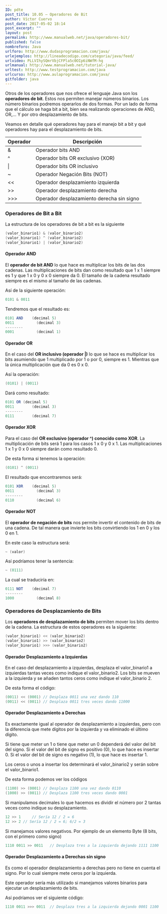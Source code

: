 ```yaml
---
ID: pdte
post_title: 10.05 – Operadores de Bit
author: Víctor Cuervo
post_date: 2017-05-02 18:14
post_excerpt: ""
layout: post
permalink: http://www.manualweb.net/java/operadores-bit/
published: false
nombreforo: Java
urlforo: http://www.dudasprogramacion.com/java/
urlejemplos: http://lineadecodigo.com/categoria/java/feed/
urlvideo: PLLVIhySQmrVbjCFPla5c0OIp6iNWfM-hq
urlmanual: http://www.manualweb.net/tutorial-java/
urltest: http://www.testprogramacion.com/java
urlcurso: http://www.aulaprogramacion.com/java/
gitfolder: java
---
```


Otros de los operadores que nos ofrece el lenguaje Java son los **operadores de bit**. Estos nos permiten manejar números binarios. Los número binarios podremos operarlos de dos formas. Por un lado de forma que el cálculo se haga bit a bit, bien sea realizando operaciones de AND, OR,... Y por otro desplazamiento de bits.

Veamos en detalle qué operadores hay para el manejo bit a bit y qué operadores hay para el desplazamiento de bits.

|Operador|Descripción|
|--|--|
|&|Operador bits AND|
|^|Operador bits OR exclusivo (XOR)|
|\||Operador bits OR inclusivo|
|~|Operador Negación Bits (NOT)|
|<<|Operador desplazamiento izquierda|
|>>|Operador desplazamiento derecha|
|>>>|Operador desplazamiento derecha sin signo|

### Operadores de Bit a Bit

La estructura de los operadores de bit a bit es la siguiente

~~~java
(valor_binario1) & (valor_binario2)
(valor_binario1) ^ (valor_binario2)
(valor_binario1) | (valor_binario2)
~~~

#### Operador AND

El **operador de bit AND** lo que hace es multiplicar los bits de las dos cadenas. Las multiplicaciones de bits dan como resultado que 1 x 1 siempre es 1 y que 1 x 0 y 0 x 0 siempre da 0. El tamaño de la cadena resultado siempre es el mismo al tamaño de las cadenas.

Así de la siguiente operación:

~~~java
0101 & 0011
~~~

Tendremos que el resultado es:

~~~java
0101 AND	(decimal 5)
0011		  (decimal 3)
--------
0001		  (decimal 1)
~~~

#### Operador OR

En el caso del **OR inclusivo (operador |)** lo que se hace es multiplicar los bits asumiendo que 1 multiplicado por 1 o por 0, siempre es 1. Mientras que la única multiplicación que da 0 es 0 x 0.

Así la operación:

~~~java
(0101) | (0011)
~~~

Dará como resultado:

~~~java
0101 OR	(decimal 5)
0011		(decimal 3)
--------
0111		(decimal 7)
~~~

#### Operador XOR

Para el caso del **OR exclusivo (operador ^) conocido como XOR**. La multiplicación de bits será 1 para los casos 1 x 0 y 0 x 1. Las multiplicaciones 1 x 1 y 0 x 0 siempre darán como resultado 0.

De esta forma si tenemos la operación:

~~~java
(0101) ^ (0011)
~~~

El resultado que encontraremos será:

~~~java
0101 XOR	(decimal 5)
0011		  (decimal 3)
--------
0110		  (decimal 6)
~~~

#### Operador NOT

El **operador de negación de bits** nos permite invertir el contenido de bits de una cadena. De tal manera que invierte los bits convirtiendo los 1 en 0 y los 0 en 1.

En este caso la estructura será:

~~~java
~ (valor)
~~~

Así podríamos tener la sentencia:

~~~java
~ (0111)
~~~

La cual se traduciría en:

~~~java
0111 NOT	(decimal 7)
--------
1000		  (decimal 8)
~~~

### Operadores de Desplazamiento de Bits

Los **operadores de desplazamiento de bits** permiten mover los bits dentro de la cadena. La estructura de estos operadores es la siguiente:

~~~java
(valor_binario1) << (valor_binario2)
(valor_binario1) >> (valor_binario2)
(valor_binario1) >>> (valor_binario2)
~~~

#### Operador Desplazamiento a Izquierdas

En el caso del desplazamiento a izquierdas, desplaza el valor_binario1 a izquierdas tantas veces como indique el valor_binario2. Los bits se mueven a la izquierda y se añaden tantos ceros como indique el valor_binario 2.

De esta forma el código:

~~~java
(0011) << (0001) // Desplaza 0011 una vez dando 110
(0011) << (0011) // Desplaza 0011 tres veces dando 11000
~~~

#### Operador Desplazamiento a Derechas

Es exactamente igual al operador de desplazamiento a izquierdas, pero con la diferencia que mete dígitos por la izquierda y va eliminado el último dígito.

Si tiene que meter un 1 o tiene que meter un 0 dependerá del valor del bit del signo. Si el valor del bit de signo es positivo (0), lo que hace es insertar 0. Si el valor del bit de signo es negativo (1), lo que hace es insertar 1.

Los ceros o unos a insertar los determinará el valor_binario2 y serán sobre el valor_binario1.

De esta forma podemos ver los códigos

~~~java
(1100) >> (0001) // Desplaza 1100 una vez dando 0110
(1000) >> (0011) // Desplaza 1100 tres veces dando 0001
~~~

Si manipulamos decimales lo que hacemos es dividir el número por 2 tantas veces como indique su desplazamiento.

~~~java
12 >> 1 	// Sería 12 / 2 = 6
12 >> 2	// Sería 12 / 2 = 6; 6/2 = 3
~~~

Si manejamos valores negativos. Por ejemplo de un elemento Byte (8 bits, con el primero como signo)

~~~java
1110 0011 >> 0011	// Desplaza tres a la izquierda dejando 1111 1100
~~~

#### Operador Desplazamiento a Derechas sin signo

Es como el operador desplazamiento a derechas pero no tiene en cuenta el signo. Por lo cual siempre mete ceros por la izquierda.

Este operador sería más utilizado si manejamos valores binarios para ejecutar un desplazamiento de bits.

Así podríamos ver el siguiente código:

~~~java
1110 0011 >>> 0011	// Desplaza tres a la izquierda dejando 0001 1100
~~~
